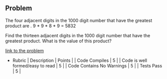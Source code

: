 ## Problem
The four adjacent digits in the 1000 digit number that have the greatest
product are . 9 * 9 * 8 * 9 = 5832

Find the thirteen adjacent digits in the 1000 digit number that have the
greatest product. What is the value of this product?

[link to the problem](https://projecteuler.net/problem=8)

* Rubric
| Description                      | Points |
| Code Compiles                    | 5      |
| Code is well formed/easy to read | 5      |
| Code Contains No Warnings        | 5      |
| Tests Pass                       | 5      |




  

